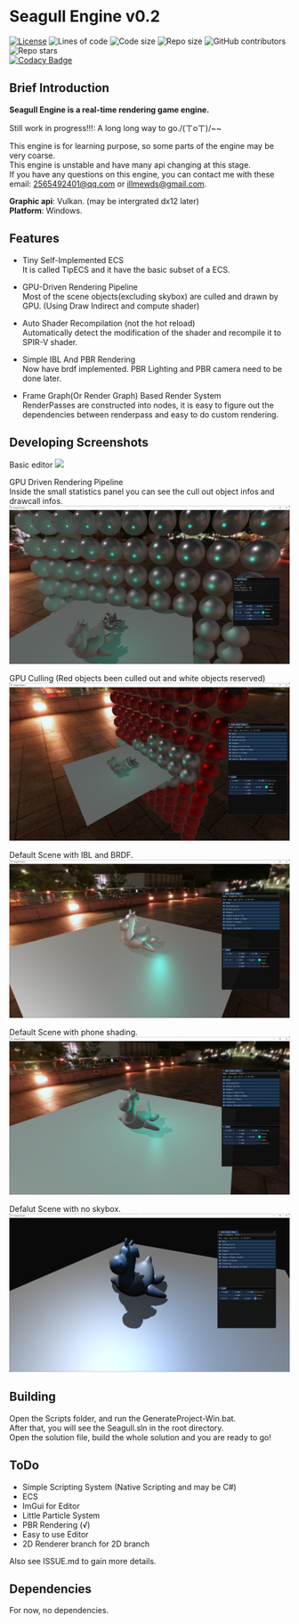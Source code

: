 # Seagull Engine v0.2

[![License](https://img.shields.io/badge/license-MIT-blue)](LICENSE)
![Lines of code](https://img.shields.io/tokei/lines/github/CrystaLamb/Seagull-Engine)
![Code size](https://img.shields.io/github/languages/code-size/CrystaLamb/Seagull-Engine)
![Repo size](https://img.shields.io/github/repo-size/CrystaLamb/Seagull-Engine)
![GitHub contributors](https://img.shields.io/github/contributors/CrystaLamb/Seagull-Engine)
![Repo stars](https://img.shields.io/github/stars/CrystaLamb/Seagull-Engine?style=social)  
[![Codacy Badge](https://app.codacy.com/project/badge/Grade/10d8e2f590ca4a71abbd6305cd51fe86)](https://www.codacy.com/gh/CrystaLamb/Seagull-Engine/dashboard?utm_source=github.com&amp;utm_medium=referral&amp;utm_content=CrystaLamb/Seagull-Engine&amp;utm_campaign=Badge_Grade)

## Brief Introduction

**Seagull Engine is a real-time rendering game engine.**  

Still work in progress!!!: A long long way to go./(ㄒoㄒ)/~~

This engine is for learning purpose, so some parts of the engine may be very coarse.  
This engine is unstable and have many api changing at this stage.  
If you have any questions on this engine, you can contact me with these email: 2565492401@qq.com or illmewds@gmail.com.

**Graphic api**: Vulkan. (may be intergrated dx12 later)  
**Platform**: Windows.  

## Features
- Tiny Self-Implemented ECS  
It is called TipECS and it have the basic subset of a ECS.

- GPU-Driven Rendering Pipeline  
Most of the scene objects(excluding skybox) are culled and drawn by GPU. (Using Draw Indirect and compute shader)

- Auto Shader Recompilation (not the hot reload)  
Automatically detect the modification of the shader and recompile it to SPIR-V shader.

- Simple IBL And PBR Rendering  
Now have brdf implemented. PBR Lighting and PBR camera need to be done later.

- Frame Graph(Or Render Graph) Based Render System  
RenderPasses are constructed into nodes, it is easy to figure out the dependencies between renderpass and easy to do custom rendering.

## Developing Screenshots

Basic editor
![](Screenshots/editor.gif)

GPU Driven Rendering Pipeline  
Inside the small statistics panel you can see the cull out object infos and drawcall infos.
![](Screenshots/gpu_driven_pipeline.png)

GPU Culling (Red objects been culled out and white objects reserved)
![](Screenshots/scene_gpu_culling.png)

Default Scene with IBL and BRDF.
![](Screenshots/scene_ibl_brdf.png)

Default Scene with phone shading.
![](Screenshots/scene_phong.png)

Defalut Scene with no skybox.
![](Screenshots/scene_no_skybox.png)

## Building

Open the Scripts folder, and run the GenerateProject-Win.bat.  
After that, you will see the Seagull.sln in the root directory.  
Open the solution file, build the whole solution and you are ready to go!

## ToDo

- Simple Scripting System (Native Scripting and may be C#)  
- ECS  
- ImGui for Editor  
- Little Particle System  
- PBR Rendering  (√)
- Easy to use Editor  
- 2D Renderer branch for 2D branch

Also see ISSUE.md to gain more details.

## Dependencies

For now, no dependencies.
